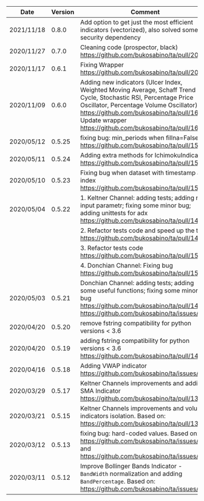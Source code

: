 | Date | Version | Comment |
| ------------- | ------------- | ------------- |
| 2021/11/18 | 0.8.0 | Add option to get just the most efficient indicators (vectorized), also solved some security dependency |
| 2020/11/27 | 0.7.0 | Cleaning code (prospector, black) https://github.com/bukosabino/ta/pull/209 |
| 2020/11/17 | 0.6.1 | Fixing Wrapper https://github.com/bukosabino/ta/pull/204 |
| 2020/11/09 | 0.6.0 | Adding new indicators (Ulcer Index, Weighted Moving Average, Schaff Trend Cycle, Stochastic RSI, Percentage Price Oscillator, Percentage Volume Oscillator) https://github.com/bukosabino/ta/pull/167; Update wrapper https://github.com/bukosabino/ta/pull/166 |
| 2020/05/12 | 0.5.25 | fixing bug: min_periods when fillna=False https://github.com/bukosabino/ta/pull/158 |
| 2020/05/11 | 0.5.24 | Adding extra methods for IchimokuIndicator https://github.com/bukosabino/ta/pull/156 |
| 2020/05/10 | 0.5.23 | Fixing bug when dataset with timestamp as index https://github.com/bukosabino/ta/pull/154 |
| 2020/05/04 | 0.5.22 | 1. Keltner Channel: adding tests; adding n atr input parametr; fixing some minor bug; adding unittests for adx https://github.com/bukosabino/ta/pull/148 |
|            |        | 2. Refactor tests code and speed up the tests https://github.com/bukosabino/ta/pull/149 |
|            |        | 3. Refactor tests code https://github.com/bukosabino/ta/pull/150 |
|            |        | 4. Donchian Channel: Fixing bug https://github.com/bukosabino/ta/pull/151 |
| 2020/05/03 | 0.5.21 | Donchian Channel: adding tests; adding some useful functions; fixing some minor bug https://github.com/bukosabino/ta/pull/147 https://github.com/bukosabino/ta/issues/133 |
| 2020/04/20 | 0.5.20 | remove fstring compatibility for python versions < 3.6  |
| 2020/04/20 | 0.5.19 | adding fstring compatibility for python versions < 3.6 https://github.com/bukosabino/ta/pull/141  |
| 2020/04/16 | 0.5.18 | Adding VWAP indicator https://github.com/bukosabino/ta/issues/130  |
| 2020/03/29 | 0.5.17 | Keltner Channels improvements and adding SMA Indicator https://github.com/bukosabino/ta/pull/135  |
| 2020/03/21 | 0.5.15 | Keltner Channels improvements and volume indicators isolation. Based on: https://github.com/bukosabino/ta/pull/131 |
| 2020/03/12 | 0.5.13 | fixing bug: hard-coded values. Based on: https://github.com/bukosabino/ta/issues/114 and https://github.com/bukosabino/ta/issues/115 |
| 2020/03/11 | 0.5.12 | Improve Bollinger Bands Indicator - `BandWidth` normalization and adding `BandPercentage`. Based on: https://github.com/bukosabino/ta/issues/121 |
